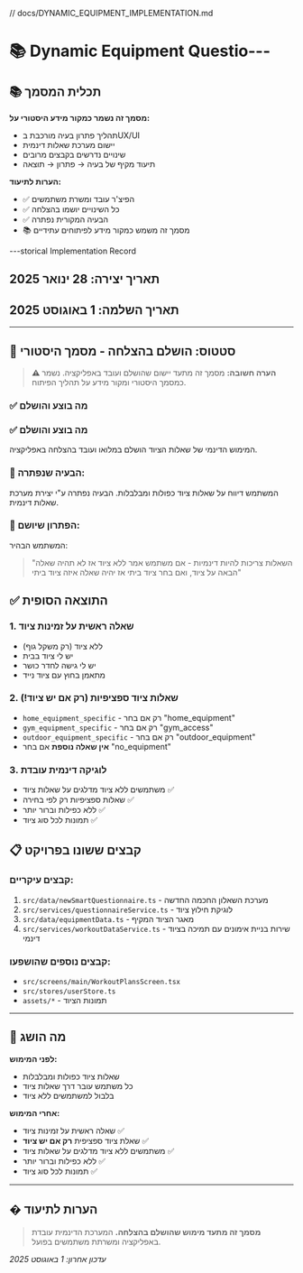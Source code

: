 // docs/DYNAMIC_EQUIPMENT_IMPLEMENTATION.md

# 📚 Dynamic Equipment Questio---

## 📚 תכלית המסמך

**מסמך זה נשמר כמקור מידע היסטורי על:**

- תהליך פתרון בעיה מורכבת בUX/UI
- יישום מערכת שאלות דינמית
- שינויים נדרשים בקבצים מרובים
- תיעוד מקיף של בעיה → פתרון → תוצאה

**הערות לתיעוד:**

- ✅ הפיצ'ר עובד ומשרת משתמשים
- ✅ כל השינויים יושמו בהצלחה
- ✅ הבעיה המקורית נפתרה
- 📚 מסמך זה משמש כמקור מידע לפיתוחים עתידיים

---storical Implementation Record

## תאריך יצירה: 28 ינואר 2025

## תאריך השלמה: 1 באוגוסט 2025

---

## 🎉 סטטוס: **הושלם בהצלחה - מסמך היסטורי**

> **⚠️ הערה חשובה:** מסמך זה מתעד יישום שהושלם ועובד באפליקציה. נשמר כמסמך היסטורי ומקור מידע על תהליך הפיתוח.

### ✅ מה בוצע והושלם

### ✅ מה בוצע והושלם

המימוש הדינמי של שאלות הציוד הושלם במלואו ועובד בהצלחה באפליקציה.

### 🎯 **הבעיה שנפתרה:**

המשתמש דיווח על שאלות ציוד כפולות ומבלבלות. הבעיה נפתרה ע"י יצירת מערכת שאלות דינמית.

### 🔧 **הפתרון שיושם:**

המשתמש הבהיר:

> "השאלות צריכות להיות דינמיות - אם משתמש אמר ללא ציוד אז לא תהיה שאלה הבאה על ציוד, ואם בחר ציוד ביתי אז יהיה שאלה איזה ציוד ביתי"

## ✅ התוצאה הסופית

### 1. **שאלה ראשית על זמינות ציוד**

- ללא ציוד (רק משקל גוף)
- יש לי ציוד בבית
- יש לי גישה לחדר כושר
- מתאמן בחוץ עם ציוד נייד

### 2. **שאלות ציוד ספציפיות (רק אם יש ציוד!)**

- `home_equipment_specific` - רק אם בחר "home_equipment"
- `gym_equipment_specific` - רק אם בחר "gym_access"
- `outdoor_equipment_specific` - רק אם בחר "outdoor_equipment"
- **אין שאלה נוספת** אם בחר "no_equipment"

### 3. **לוגיקה דינמית עובדת**

- משתמשים ללא ציוד מדלגים על שאלות ציוד ✅
- שאלות ספציפיות רק לפי בחירה ✅
- ללא כפילות וברור יותר ✅
- תמונות לכל סוג ציוד ✅

## 📋 קבצים ששונו בפרויקט

### קבצים עיקריים:

1. `src/data/newSmartQuestionnaire.ts` - מערכת השאלון החכמה החדשה
2. `src/services/questionnaireService.ts` - לוגיקת חילוץ ציוד
3. `src/data/equipmentData.ts` - מאגר הציוד המקיף
4. `src/services/workoutDataService.ts` - שירות בניית אימונים עם תמיכה בציוד דינמי

### קבצים נוספים שהושפעו:

- `src/screens/main/WorkoutPlansScreen.tsx`
- `src/stores/userStore.ts`
- `assets/*` - תמונות הציוד

---

## 🎯 מה הושג

**לפני המימוש:**

- שאלות ציוד כפולות ומבלבלות
- כל משתמש עובר דרך שאלות ציוד
- בלבול למשתמשים ללא ציוד

**אחרי המימוש:**

- שאלה ראשית על זמינות ציוד ✅
- שאלת ציוד ספציפית **רק אם יש ציוד** ✅
- משתמשים ללא ציוד מדלגים על שאלות ציוד ✅
- ללא כפילות וברור יותר ✅
- תמונות לכל סוג ציוד ✅

---

## � הערות לתיעוד

> **מסמך זה מתעד מימוש שהושלם בהצלחה.** המערכת הדינמית עובדת באפליקציה ומשרתת משתמשים בפועל.

_עדכון אחרון: 1 באוגוסט 2025_
